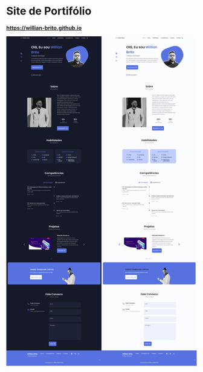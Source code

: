 # Site de Portifólio

<b>https://willian-brito.github.io</b>


<img src="https://github.com/Willian-Brito/willian-brito.github.io/blob/main/assets/img/portifolio.png" alt="Portifolio" />
